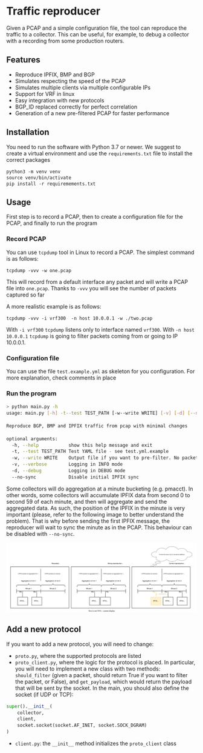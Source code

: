 # Traffic reproducer

Given a PCAP and a simple configuration file, the tool can reproduce the traffic to a collector. This can be useful, for example, to debug a collector with a recording from some production routers.

## Features

- Reproduce IPFIX, BMP and BGP
- Simulates respecting the speed of the PCAP
- Simulates multiple clients via multiple configurable IPs
- Support for VRF in linux
- Easy integration with new protocols
- BGP_ID replaced correctly for perfect correlation
- Generation of a new pre-filtered PCAP for faster performance

## Installation

You need to run the software with Python 3.7 or newer. We suggest to create a virtual environment and use the `requirements.txt` file to install the correct packages
```
python3 -m venv venv
source venv/bin/activate
pip install -r requiremements.txt
```

## Usage

First step is to record a PCAP, then to create a configuration file for the PCAP, and finally to run the program

### Record PCAP

You can use `tcpdump` tool in Linux to record a PCAP. The simplest command is as follows:

```
tcpdump -vvv -w one.pcap
```

This will record from a default interface any packet and will write a PCAP file into `one.pcap`. Thanks to `-vvv` you will see the number of packets captured so far

A more realistic example is as follows:

```
tcpdump -vvv -i vrf300  -n host 10.0.0.1 -w ./two.pcap
```

With `-i vrf300` `tcpdump` listens only to interface named `vrf300`. With `-n host 10.0.0.1` `tcpdump` is going to filter packets coming from or going to IP 10.0.0.1.

### Configuration file

You can use the file `test.example.yml` as skeleton for you configuration. For more explanation, check comments in place

### Run the program

```sh
> python main.py -h
usage: main.py [-h] -t--test TEST_PATH [-w--write WRITE] [-v] [-d] [--no-sync]

Reproduce BGP, BMP and IPFIX traffic from pcap with minimal changes

optional arguments:
  -h, --help           show this help message and exit
  -t, --test TEST_PATH Test YAML file - see test.yml.example
  -w, --write WRITE    Output file if you want to pre-filter. No packets will be sent
  -v, --verbose        Logging in INFO mode
  -d, --debug          Logging in DEBUG mode
  --no-sync            Disable initial IPFIX sync
```


Some collectors will do aggregation at a minute bucketing (e.g. pmacct). In other words, some collectors will accumulate IPFIX data from second 0 to second 59 of each minute, and then will aggregate and send the aggregated data. As such, the position of the IPFIX in the minute is very important (please, refer to the following image to better understand the problem). That is why before sending the first IPFIX message, the reproducer will wait to sync the minute as in the PCAP. This behaviour can be disabled with `--no-sync`.

![](./docs/img/aggregation-explanation.svg)

## Add a new protocol

If you want to add a new protocol, you will need to change:

- `proto.py`, where the supported protocols are listed
- `proto_client.py`, where the logic for the protocol is placed. In particular, you will need to implement a new class with two methods: `should_filter` (given a packet, should return True if you want to filter the packet, or False), and `get_payload`, which would return the payload that will be sent by the socket. In the main, you should also define the socket (if UDP or TCP):
```py
super().__init__(
    collector,
    client,
    socket.socket(socket.AF_INET, socket.SOCK_DGRAM)
)
```
- `client.py`: the `__init__` method initializes the `proto_client` class
